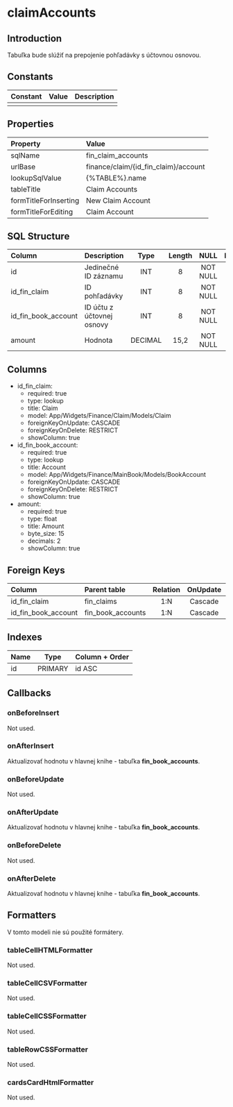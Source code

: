 # claimAccounts

## Introduction

Tabuľka bude slúžiť na prepojenie pohľadávky s účtovnou osnovou.

## Constants

| Constant | Value | Description |
| -------- | ----- | ----------- |
|          |       |             |

## Properties

| Property              | Value                                |
| :-------------------- | :----------------------------------- |
| sqlName               | fin_claim_accounts                   |
| urlBase               | finance/claim/{id_fin_claim}/account |
| lookupSqlValue        | {%TABLE%}.name                       |
| tableTitle            | Claim Accounts                       |
| formTitleForInserting | New Claim Account                    |
| formTitleForEditing   | Claim Account                        |

## SQL Structure

| Column              | Description               | Type    | Length | NULL     | Default |
| :------------------ | :------------------------ | :-----: | :----: | :------: | ------- |
| id                  | Jedinečné ID záznamu      | INT     | 8      | NOT NULL |         |
| id_fin_claim        | ID pohľadávky             | INT     | 8      | NOT NULL |         |
| id_fin_book_account | ID účtu z účtovnej osnovy | INT     | 8      | NOT NULL |         |
| amount              | Hodnota                   | DECIMAL | 15,2   | NOT NULL |         |

## Columns

* id_fin_claim:
    * required: true
    * type: lookup
    * title: Claim
    * model: App/Widgets/Finance/Claim/Models/Claim
    * foreignKeyOnUpdate: CASCADE
    * foreignKeyOnDelete: RESTRICT
    * showColumn: true
* id_fin_book_account:
    * required: true
    * type: lookup
    * title: Account
    * model: App/Widgets/Finance/MainBook/Models/BookAccount
    * foreignKeyOnUpdate: CASCADE
    * foreignKeyOnDelete: RESTRICT
    * showColumn: true
* amount:
    * required: true
    * type: float
    * title: Amount
    * byte_size: 15
    * decimals: 2
    * showColumn: true


## Foreign Keys

| Column              | Parent table      | Relation | OnUpdate | OnDelete |
| :------------------ | :---------------- | :------: | :------: | :------: |
| id_fin_claim        | fin_claims        | 1:N      | Cascade  | Restrict |
| id_fin_book_account | fin_book_accounts | 1:N      | Cascade  | Restrict |

## Indexes

| Name | Type    | Column + Order |
| ---- | ------- | -------------- |
| id   | PRIMARY | id ASC         |

## Callbacks

### onBeforeInsert

Not used.

### onAfterInsert

Aktualizovať hodnotu v hlavnej knihe - tabuľka **fin_book_accounts**.

### onBeforeUpdate

Not used.

### onAfterUpdate

Aktualizovať hodnotu v hlavnej knihe - tabuľka **fin_book_accounts**.

### onBeforeDelete

Not used.

### onAfterDelete

Aktualizovať hodnotu v hlavnej knihe - tabuľka **fin_book_accounts**.

## Formatters

V tomto modeli nie sú použité formátery.

### tableCellHTMLFormatter

Not used.

### tableCellCSVFormatter

Not used.

### tableCellCSSFormatter

Not used.

### tableRowCSSFormatter

Not used.

### cardsCardHtmlFormatter

Not used.
